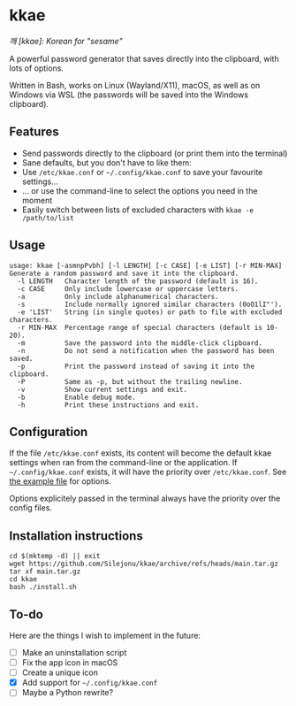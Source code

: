 # kkae
*깨 [kkae]: Korean for "sesame"*

A powerful password generator that saves directly into the clipboard, with lots of options.

Written in Bash, works on Linux (Wayland/X11), macOS, as well as on Windows via WSL (the passwords will be saved into the Windows clipboard).

## Features

* Send passwords directly to the clipboard (or print them into the terminal)
* Sane defaults, but you don't have to like them:
* Use `/etc/kkae.conf` or `~/.config/kkae.conf` to save your favourite settings…
* … or use the command-line to select the options you need in the moment
* Easily switch between lists of excluded characters with `kkae -e /path/to/list`

## Usage
```
usage: kkae [-asmnpPvbh] [-l LENGTH] [-c CASE] [-e LIST] [-r MIN-MAX]
Generate a random password and save it into the clipboard.
  -l LENGTH   Character length of the password (default is 16).
  -c CASE     Only include lowercase or uppercase letters.
  -a          Only include alphanumerical characters.
  -s          Include normally ignored similar characters (0oO1lI"').
  -e 'LIST'   String (in single quotes) or path to file with excluded characters.
  -r MIN-MAX  Percentage range of special characters (default is 10-20).
  -m          Save the password into the middle-click clipboard.
  -n          Do not send a notification when the password has been saved.
  -p          Print the password instead of saving it into the clipboard.
  -P          Same as -p, but without the trailing newline.
  -v          Show current settings and exit.
  -b          Enable debug mode.
  -h          Print these instructions and exit.
  ```

## Configuration
If the file `/etc/kkae.conf` exists, its content will become the default kkae settings when ran from the command-line or the application. If `~/.config/kkae.conf` exists, it will have the priority over `/etc/kkae.conf`. See [the example file](https://github.com/Silejonu/kkae/blob/main/kkae.conf) for options.

Options explicitely passed in the terminal always have the priority over the config files.

## Installation instructions
```
cd $(mktemp -d) || exit
wget https://github.com/Silejonu/kkae/archive/refs/heads/main.tar.gz
tar xf main.tar.gz
cd kkae
bash ./install.sh
```

## To-do

Here are the things I wish to implement in the future:

* [ ] Make an uninstallation script
* [ ] Fix the app icon in macOS
* [ ] Create a unique icon
* [x] Add support for `~/.config/kkae.conf`
* [ ] Maybe a Python rewrite?
